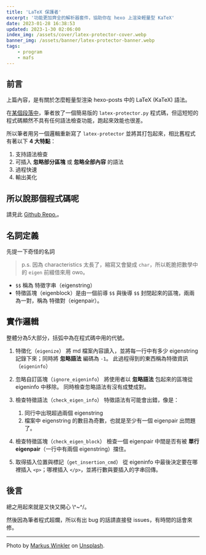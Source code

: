 ```yaml
---
title: 'LaTeX 保護者'
excerpt: '功能更加齊全的解析器套件，協助你在 hexo 上渲染輕量型 KaTeX'
date: 2023-01-28 16:38:53
updated: 2023-1-30 02:06:00
index_img: /assets/cover/latex-protector-cover.webp
banner_img: /assets/banner/latex-protector-banner.webp
tags:
    - program
    - mafs
---
```


<!--lp:skip-all-->

## 前言

上篇內容，是有關於怎麼輕量型渲染 hexo-posts 中的 LaTeX (KaTeX) 語法。

在[某個段落中](https://phantom0174.github.io/2023/01/lightweight_hexo_latex_rendering/#實作過程)，筆者放了一個簡易版的 `latex-protector.py` 程式碼，但這短短的程式碼顯然不具有任何語法檢查功能，跑起來效能也很差。

所以筆者用另一個邏輯重新寫了 `latex-protector` 並將其打包起來，相比舊程式有著以下 **4 大特點**：

1. 支持語法檢查
2. 可插入 **忽略部分區塊** 或 **忽略全部內容** 的語法
3. 過程快速
4. 輸出美化

## 所以說那個程式碼呢

請見此 [Github Repo.](https://github.com/phantom0174/latex-protector)。

## 名詞定義

先提一下奇怪的名詞

> p.s. 因為 characteristics 太長了，縮寫又會變成 `char`，所以乾脆把數學中的 `eigen` 前綴借來用 owo。

- `$$` 稱為 特徵字串（eigenstring）
- 特徵區塊（eigenblock）是由一個前導 `$$` 與後導 `$$` 封閉起來的區塊，兩兩為一對，稱為 特徵對（eigenpair）。

## 實作邏輯

整體分為5大部分，括弧中為在程式碼中用的代號。

1. 特徵化（`eigenize`）
    將 md 檔案內容讀入，並將每一行中有多少 eigenstring 記錄下來；同時將 **忽略語法** 編碼為 `-1`。
    此過程得到的東西稱為特徵資訊（`eigeninfo`）

2. 忽略自訂區塊（`ignore_eigeninfo`）
    將使用者以 **忽略語法** 包起來的區塊從 eigeninfo 中移除。
    同時檢查忽略語法有沒有成雙成對。

3. 檢查特徵語法（`check_eigen_info`）
    特徵語法有可能會出錯，像是：
    1. 同行中出現超過兩個 eigenstring
    2. 檔案中 eigenstring 的數目為奇數，也就是至少有一個 eigenpair 出問題了。

4. 檢查特徵區塊（`check_eigen_block`）
    檢查一個 eigenpair 中間是否有被 **單行eigenpair**（一行中有兩個 eigenstring）擋住。

5. 取得插入位置與標記（`get_insertion_cmd`）
    從 eigeninfo 中最後決定要在哪裡插入 `<p>`；哪裡插入 `</p>`，並將行數與要插入的字串回傳。

## 後言

總之用起來就是又快又開心 \\^~^/。

然後因為筆者程式超爛，所以有出 bug 的話請直接發 issues，有時間的話會來修。

---

Photo by [Markus Winkler](https://unsplash.com/@markuswinkler?utm_source=unsplash&utm_medium=referral&utm_content=creditCopyText) on [Unsplash](https://unsplash.com/photos/3LVhSjCXRKc?utm_source=unsplash&utm_medium=referral&utm_content=creditCopyText).
